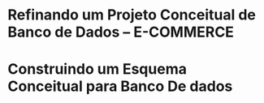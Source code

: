 # Refinando um Projeto Conceitual de Banco de Dados – E-COMMERCE



# Construindo um Esquema Conceitual para Banco De dados
